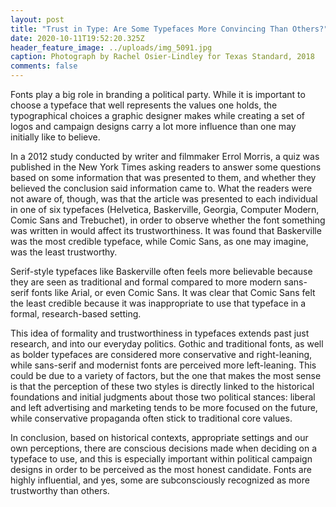 ```yaml
---
layout: post
title: "Trust in Type: Are Some Typefaces More Convincing Than Others?"
date: 2020-10-11T19:52:20.325Z
header_feature_image: ../uploads/img_5091.jpg
caption: Photograph by Rachel Osier-Lindley for Texas Standard, 2018
comments: false
---
```

Fonts play a big role in branding a political party. While it is important to choose a typeface that well represents the values one holds, the typographical choices a graphic designer makes while creating a set of logos and campaign designs carry a lot more influence than one may initially like to believe.

In a 2012 study conducted by writer and filmmaker Errol Morris, a quiz was published in the New York Times asking readers to answer some questions based on some information that was presented to them, and whether they believed the conclusion said information came to. What the readers were not aware of, though, was that the article was presented to each individual in one of six typefaces (Helvetica, Baskerville, Georgia, Computer Modern, Comic Sans and Trebuchet), in order to observe whether the font something was written in would affect its trustworthiness. It was found that Baskerville was the most credible typeface, while Comic Sans, as one may imagine, was the least trustworthy. 

Serif-style typefaces like Baskerville often feels more believable because they are seen as traditional and formal compared to more modern sans-serif fonts like Arial, or even Comic Sans. It was clear that Comic Sans felt the least credible because it was inappropriate to use that typeface in a formal, research-based setting.

This idea of formality and trustworthiness in typefaces extends past just research, and into our everyday politics. Gothic and traditional fonts, as well as bolder typefaces are considered more conservative and right-leaning, while sans-serif and modernist fonts are perceived more left-leaning. This could be due to a variety of factors, but the one that makes the most sense is that the perception of these two styles is directly linked to the historical foundations and initial judgments about those two political stances: liberal and left advertising and marketing tends to be more focused on the future, while conservative propaganda often stick to traditional core values.

In conclusion, based on historical contexts, appropriate settings and our own perceptions, there are conscious decisions made when deciding on a typeface to use, and this is especially important within political campaign designs in order to be perceived as the most honest candidate. Fonts are highly influential, and yes, some are subconsciously recognized as more trustworthy than others.